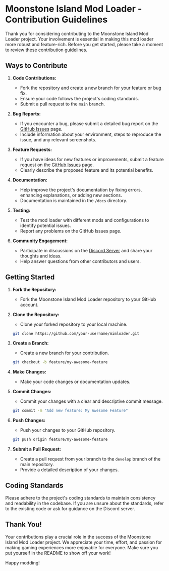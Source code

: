 # Moonstone Island Mod Loader - Contribution Guidelines

Thank you for considering contributing to the Moonstone Island Mod Loader project. Your involvement is essential in making this mod loader more robust and feature-rich. Before you get started, please take a moment to review these contribution guidelines.

## Ways to Contribute

1. **Code Contributions:**
   - Fork the repository and create a new branch for your feature or bug fix.
   - Ensure your code follows the project's coding standards.
   - Submit a pull request to the `main` branch.

2. **Bug Reports:**
   - If you encounter a bug, please submit a detailed bug report on the [GitHub Issues](https://github.com/ahhhsaturn/mimloader/issues) page.
   - Include information about your environment, steps to reproduce the issue, and any relevant screenshots.

3. **Feature Requests:**
   - If you have ideas for new features or improvements, submit a feature request on the [GitHub Issues](https://github.com/ahhhsaturn/mimloader/issues) page.
   - Clearly describe the proposed feature and its potential benefits.

4. **Documentation:**
   - Help improve the project's documentation by fixing errors, enhancing explanations, or adding new sections.
   - Documentation is maintained in the `/docs` directory.

5. **Testing:**
   - Test the mod loader with different mods and configurations to identify potential issues.
   - Report any problems on the GitHub Issues page.

6. **Community Engagement:**
   - Participate in discussions on the [Discord Server](https://discord.com/invite/ngbvgTEFU2) and share your thoughts and ideas.
   - Help answer questions from other contributors and users.

## Getting Started

1. **Fork the Repository:**
   - Fork the Moonstone Island Mod Loader repository to your GitHub account.

2. **Clone the Repository:**
   - Clone your forked repository to your local machine.

   ```bash
   git clone https://github.com/your-username/mimloader.git
   ```

3. **Create a Branch:**
   - Create a new branch for your contribution.

   ```bash
   git checkout -b feature/my-awesome-feature
   ```

4. **Make Changes:**
   - Make your code changes or documentation updates.

5. **Commit Changes:**
   - Commit your changes with a clear and descriptive commit message.

   ```bash
   git commit -m "Add new feature: My Awesome Feature"
   ```

6. **Push Changes:**
   - Push your changes to your GitHub repository.

   ```bash
   git push origin feature/my-awesome-feature
   ```

7. **Submit a Pull Request:**
   - Create a pull request from your branch to the `develop` branch of the main repository.
   - Provide a detailed description of your changes.

## Coding Standards

Please adhere to the project's coding standards to maintain consistency and readability in the codebase. If you are unsure about the standards, refer to the existing code or ask for guidance on the Discord server.

## Thank You!

Your contributions play a crucial role in the success of the Moonstone Island Mod Loader project. We appreciate your time, effort, and passion for making gaming experiences more enjoyable for everyone.
Make sure you put yourself in the README to show off your work!

Happy modding!
